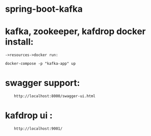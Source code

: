 # spring-boot-kafka
# kafka, zookeeper, kafdrop docker install:
    ->resources->docker run:
    
```shell
docker-compose -p "kafka-app" up
```

# swagger support:
        http://localhost:8000/swagger-ui.html
# kafdrop ui :
        http://localhost:9001/
